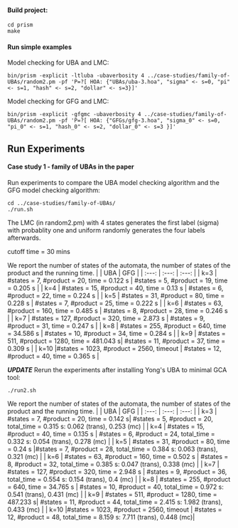 #### Build project:
```console
cd prism
make
```
#### Run simple examples
Model checking for UBA and LMC:

```console
bin/prism -explicit -ltluba -ubaverbosity 4 ../case-studies/family-of-UBAs/random2.pm -pf 'P=?[ HOA: {"UBAs/uba-3.hoa", "sigma" <- s=0, "pi" <- s=1, "hash" <- s=2, "dollar" <- s=3}]'
```

Model checking for GFG and LMC:

```console
bin/prism -explicit -gfgmc -ubaverbosity 4 ../case-studies/family-of-UBAs/random2.pm -pf 'P=?[ HOA: {"GFGs/gfg-3.hoa", "sigma_0" <- s=0, "pi_0" <- s=1, "hash_0" <- s=2, "dollar_0" <- s=3 }]'
```



## Run Experiments
#### Case study 1 - family of UBAs in the paper

Run experiments to compare the UBA model checking algorithm and the GFG model checking algorithm:
```console
cd ../case-studies/family-of-UBAs/
./run.sh
```

The LMC (in random2.pm) with 4 states generates the first label (sigma) with probablity one and uniform randomly generates the four labels afterwards.

cutoff time = 30 mins

We report the number of states of the automata, the number of states of the product and the running time.
|         | UBA   | GFG   | 
| :---:   | :---: | :---: |
| k=3 | #states = 7, #product = 20, time = 0.122 s | #states = 5, #product = 19, time = 0.205 s   |
| k=4 | #states = 15, #product = 40, time = 0.13 s   | #states = 6, #product = 22, time = 0.224 s   |
| k=5 | #states = 31, #product = 80, time = 0.228 s   | #states = 7, #product = 25, time = 0.222 s   |
| k=6 | #states = 63, #product = 160, time = 0.485 s   | #states = 8, #product = 28, time = 0.246 s   |
| k=7 | #states = 127, #product = 320, time = 2.873 s   | #states = 9, #product = 31, time = 0.247 s   |
| k=8 | #states = 255, #product = 640, time = 34.586 s   | #states = 10, #product = 34, time = 0.284 s   |
| k=9 | #states = 511, #product = 1280, time = 481.043 s| #states = 11, #product = 37, time = 0.309 s   |
| k=10 |#states = 1023, #product = 2560, timeout   | #states = 12, #product = 40, time = 0.365 s   |

***UPDATE*** Rerun the experiments after installing Yong's UBA to minimal GCA tool:
```console
./run2.sh
```

We report the number of states of the automata, the number of states of the product and the running time.
|         | UBA   | GFG   | 
| :---:   | :---: | :---: |
| k=3 | #states = 7, #product = 20, time = 0.142 s| #states = 5, #product = 20, total_time = 0.315 s: 0.062 (trans), 0.253 (mc) |
| k=4 | #states = 15, #product = 40, time = 0.135 s   | #states = 6, #product = 24, total_time = 0.332 s: 0.054 (trans), 0.278 (mc)  |
| k=5 | #states = 31, #product = 80, time = 0.24 s   |#states = 7, #product = 28, total_time = 0.384 s: 0.063 (trans), 0.321 (mc)   |
| k=6 | #states = 63, #product = 160, time = 0.502 s   | #states = 8, #product = 32, total_time = 0.385 s: 0.047 (trans), 0.338 (mc)   |
| k=7 | #states = 127, #product = 320, time = 2.948 s   | #states = 9, #product = 36, total_time = 0.554 s: 0.154 (trans), 0.4 (mc)   |
| k=8 | #states = 255, #product = 640, time = 34.765 s   | #states = 10, #product = 40, total_time = 0.972 s: 0.541 (trans), 0.431 (mc)   |
| k=9 | #states = 511, #product = 1280, time = 487.233 s| #states = 11, #product = 44, total_time = 2.415 s: 1.982 (trans), 0.433 (mc)   |
| k=10 |#states = 1023, #product = 2560, timeout   | #states = 12, #product = 48, total_time = 8.159 s: 7.711 (trans), 0.448 (mc)|
